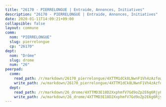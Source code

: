 ```yaml
---
title: "26170 - PIERRELONGUE | Entraide, Annonces, Initiatives"
description: "26170 - PIERRELONGUE | Entraide, Annonces, Initiatives"
date: 2020-01-11T14:09:21+09:00
collapsible: false
layout: commune
comm:
  nom: "PIERRELONGUE"
  slug: pierrelongue
  cp: "26170"
dept:
  nom: "Drôme"
  slug: drome
  num: "26"
peerpad:
  comm:
    read_path: /r/markdown/26170_pierrelongue/4XTTM1dCk8LNwnF1Vh4zAzfowpDveqCjSwnHjDyo65V2Ny2oA
    write_path: /w/markdown/26170_pierrelongue/4XTTM1dCk8LNwnF1Vh4zAzfowpDveqCjSwnHjDyo65V2Ny2oA-K3TgTpD3UU7dGCNnHzNFtmJiwkEydgPFsw1oyKZ8c8y5UoJZfeqApbT9aZn6kMyEEA2pMBp8sF1f7izvgmj4xDTu1n7wx854irWpXRJKS7W6UFf4MTfr82EkKqzEH2YZpvzu83Uk
  dept:
    read_path: /r/markdown/26_drome/4XTTMD3E18D2XxphmfV7Gd9oZp2E6g6Rjy8yoyyuT4SyeeDZv
    write_path: /w/markdown/26_drome/4XTTMD3E18D2XxphmfV7Gd9oZp2E6g6Rjy8yoyyuT4SyeeDZv-K3TgUGX4nG6FnUgVjDeodHJBzD4Z7jTqAJwquijk1LCW8AWc9CAemuRZDQCZC8aha3sgQcHNRUHizJ1bQGiTeNjxAKKxoxsNxcJ7pjGzQ4icP1ftCA9sHED31LddZbCgpf6zkM4Q
---
```


